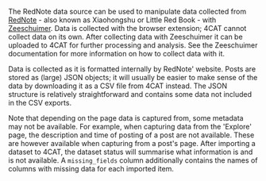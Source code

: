 The RedNote data source can be used to manipulate data collected from [RedNote](https://www.xiaohongshu.com/) - also 
known as Xiaohongshu or Little Red Book - with  [Zeeschuimer](https://github.com/digitalmethodsinitiative/zeeschuimer). Data is collected with the browser extension; 4CAT 
cannot collect data on its own. After collecting data with Zeeschuimer it can be uploaded to 4CAT for further processing 
and analysis. See the Zeeschuimer documentation for more information on how to collect data with it.

Data is collected as it is formatted internally by RedNote' website. Posts are stored as (large) JSON objects; it 
will usually be easier to make sense of the data by downloading it as a CSV file from 4CAT instead. The JSON structure
is relatively straightforward and contains some data not included in the CSV exports.

Note that depending on the page data is captured from, some metadata may not be available. For example, when capturing 
data from the 'Explore' page, the description and time of posting of a post are not available. These are however 
available when capturing from a post's page. After importing a dataset to 4CAT, the dataset status will summarise what
information is and is not available. A `missing_fields` column additionally contains the names of columns with missing 
data for each imported item.